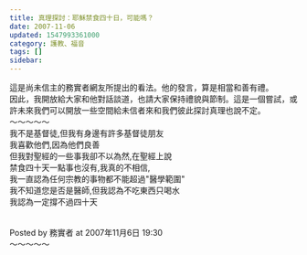 ```yaml
---
title: 真理探討：耶穌禁食四十日，可能嗎？
date: 2007-11-06
updated: 1547993361000
category: 護教、福音
tags: []
sidebar: 
---
```


<p>這是尚未信主的務實者網友所提出的看法。他的發言，算是相當和善有禮。<br/>因此，我開放給大家和他對話談道，也請大家保持禮貌與節制。這是一個嘗試，或許未來我們可以開放一些空間給未信者來和我們彼此探討真理也說不定。<br/><!--more-->～～～～～<br/>我不是基督徒,但我有身邊有許多基督徒朋友 <br/>我喜歡他們,因為他們良善 <br/>但我對聖經的一些事我卻不以為然,在聖經上說 <br/>禁食四十天一點事也沒有,我真的不相信, <br/>我一直認為任何宗教的事物都不能超過"醫學範圍" <br/>我不知道您是否是醫師,但我認為不吃東西只喝水<br/>我認為一定撐不過四十天<br/><br/><br/>Posted by 務實者 at 2007年11月6日 19:30 <br/>～～～～～<br/><br/></p><p> </p><br/><br/>